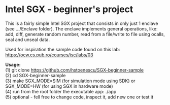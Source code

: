 # Intel SGX - beginner's project

This is a fairly simple Intel SGX project that consists in only just 1 enclave (see .../Enclave folder).
The enclave implements general operations, like: add, diff, generate random number, read from a file/write to file using ocalls, seal and unseal data.

Used for inspiration the sample code found on this lab: https://ocw.cs.pub.ro/courses/isc/labs/03

**Usage:**  
(1) git clone https://github.com/hstoenescu/SGX-beginner-sample  
(2) cd SGX-beginner-sample  
(3) make SGX\_MODE=SIM (for simulation mode using SDK) or SGX\_MODE=HW (for using SGX in hardware mode)  
(4) run from the root folder the executable app: ./app  
(5) optional - fell free to change code, inspect it, add new one or test it  

